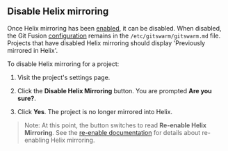 ## Disable Helix mirroring

Once Helix mirroring has been [enabled](enable.md), it can be disabled.
When disabled, the Git Fusion [configuration](configuration.md) remains in
the `/etc/gitswarm/gitswarm.md` file. Projects that have disabled Helix
mirroring should display 'Previously mirrored in Helix'.

To disable Helix mirroring for a project:

1.  Visit the project's settings page.

1.  Click the **Disable Helix Mirroring** button. You are prompted **Are
    you sure?**.

1.  Click **Yes**. The project is no longer mirrored into Helix.

> Note: At this point, the button switches to read **Re-enable Helix
  Mirroring**. See the [re-enable documentation](reenable.md) for details
  about re-enabling Helix mirroring.

